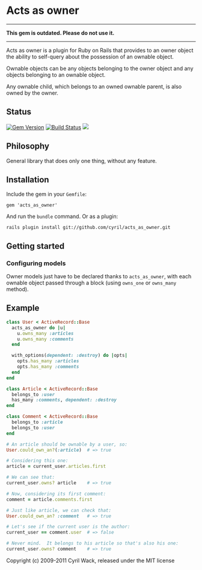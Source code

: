 # Acts as owner

* * *

**This gem is outdated.  Please do not use it.**

* * *

Acts as owner is a plugin for Ruby on Rails that provides to an owner object the
ability to self-query about the possession of an ownable object.

Ownable objects can be any objects belonging to the owner object and any objects
belonging to an ownable object.

Any ownable child, which belongs to an owned ownable parent, is also owned by
the owner.

## Status

[![Gem Version](https://badge.fury.io/rb/acts_as_owner.png)](http://badge.fury.io/rb/acts_as_owner)
[![Build Status](https://api.travis-ci.org/cyril/acts_as_owner.rb.png?branch=master)](http://travis-ci.org/cyril/acts_as_owner?branch=master)
![](https://ruby-gem-downloads-badge.herokuapp.com/acts_as_owner?type=total)

## Philosophy

General library that does only one thing, without any feature.

## Installation

Include the gem in your `Gemfile`:

    gem 'acts_as_owner'

And run the `bundle` command.  Or as a plugin:

    rails plugin install git://github.com/cyril/acts_as_owner.git

## Getting started

### Configuring models

Owner models just have to be declared thanks to `acts_as_owner`, with each
ownable object passed through a block (using `owns_one` or `owns_many` method).

## Example

``` ruby
class User < ActiveRecord::Base
  acts_as_owner do |u|
    u.owns_many :articles
    u.owns_many :comments
  end

  with_options(dependent: :destroy) do |opts|
    opts.has_many :articles
    opts.has_many :comments
  end
end

class Article < ActiveRecord::Base
  belongs_to :user
  has_many :comments, dependent: :destroy
end

class Comment < ActiveRecord::Base
  belongs_to :article
  belongs_to :user
end

# An article should be ownable by a user, so:
User.could_own_an?(:article)  # => true

# Considering this one:
article = current_user.articles.first

# We can see that:
current_user.owns? article    # => true

# Now, considering its first comment:
comment = article.comments.first

# Just like article, we can check that:
User.could_own_an? :comment   # => true

# Let's see if the current user is the author:
current_user == comment.user  # => false

# Never mind.  It belongs to his article so that's also his one:
current_user.owns? comment    # => true
```

Copyright (c) 2009-2011 Cyril Wack, released under the MIT license
